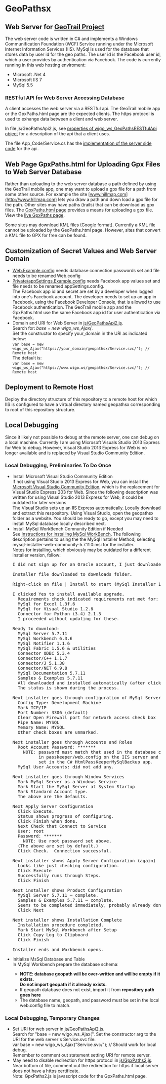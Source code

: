 # GeoPathsx
## Web Server for [GeoTrail Project](https://github.com/bobbyray/geotrail)
The web server code is written in C# and implements a Windows Communification Foundation (WCF) Service running under the Microsoft Internet Information Services (IIS). MySql is used for the database that stores data by user id for the geo paths. The user id is the Facebook user id, which a user provides by authentication via Facebook. The code is currently running in this web hosting enviroment: 
* Microsoft .Net 4
* Microsoft IIS 7
* MySql 5.5
### RESTful API for Web Server Accessing Database
A client accesses the web server via a RESTful api. The GeoTrail mobile app or the GpxPaths.html page are the expected clients. The https protocol is used to exhange data between a client and web server.

In file js/GeoPathsApi2.js, see [properties of wigo_ws_GeoPathsRESTfulApi object](../master/js/GeoPathsApi2.js) for a description of the api that a client uses.

The file App_Code/Service.cs has the [implementation of the server side code](../master/App_Code/Service.cs) for the api.
## Web Page GpxPaths.html for Uploading Gpx Files to Web Server Database
Rather than uploading to the web server database a path defined by using the GeoTrail mobile app, one may want to upload a gpx file for a path from some other source. For example the site [www.hillmap.com](http://www.hillmap.com) lets you draw a path and down load a gpx file for the path. Other sites may have paths (trails) that can be download as gpx files. The [GpxPaths.html page](../master/GpxPaths.html) provides a means for uploading a gpx file. View the [live GpxPaths page](https://www.wigo.ws/geopathsx/gpxpaths.html).

Some sites may download KML files (Google format). Currently a KML file cannot be uploaded by the GeoPaths.html page. However, sites that convert a KML file to GPX for free can be found.
## Customization of Secret Values and Web Server Domain
* [Web.Example.config](../master/Web.Example.config) needs database connection passwords set and file needs to be renamed Web.config
* [Private/appSettings.Example.config](../master/Private/appSettings.Example.config) needs Facebook app values set and file needs to be renamed appSettings.config.  
The Facebook app id and secret are set by a developer when logged into one's Facebook account. The developer needs to set up an app in Facebook, using the Facebook Developer Console, that is allowed to use Facebook authentication. The GeoTrail mobile app and the GpxPaths.html use the same Facebook app id for user authentication via Facebook.
* Domain and URI for Web Server in [js/GeoPathsApi2.js](../master/js/GeoPathsApi2.js).  
Search for: *base = new wigo_ws_Ajax(*.  
Set the constructor to specify your_domain in the URI as indicated below:  
`var base = new wigo_ws_Ajax("https://your_domain/geopathsx/Service.svc/"); // Remote host`  
The default is:  
`var base = new wigo_ws_Ajax("https://www.wigo.ws/geopathsx/Service.svc/"); // Remote host` 
## Deployment to Remote Host
Deploy the directory structure of this repository to a remote host for which IIS is configured to have a virtual directory named geopathsx corresponding to root of this repository structure.
## Local Debugging
Since it likely not possible to debug at the remote server, one can debug on a local machine. Currently I am using Microsoft Visuals Studio 2013 Express for Web to debug. However, Visual Studio 2013 Express for Web is no longer available and is replaced by Visual Studio Community Edition.
### Local Debugging, Preliminaries To Do Once
* Install Microsoft Visual Studio Community Edition  
If not using Visual Studio 2013 Express for Web, you can install the [Microsoft Visual Studio Community Edition](https://www.visualstudio.com/vs/community/), which is the replacement for Visual Studio Express 203 for Web.
Since the following description was written for using Visual Studio 2013 Express for Web, it could be outdated for later versions.  
The Visual Studio sets up an IIS Express automatically.
Locally download and extract this respository. Using Visual Studio, open the geopathsx folder as a website.
You should be ready to go, except you may need to install MySql database locally described next.
* Install MySql WorkBench Comnunity Edition if Needed  
See [Instructions for installing MySql WorkBench](http://dev.mysql.com/doc/refman/5.7/en/windows-installation.html). The following description pertains to using the the MySql Installer Method, selecting mysql-installer-web-community-5.7.11.0.msi for the installer.  
Notes for installing, which obviously may be outdated for a different installer version, follow:
  <pre>
  I did not sign up for an Oracle account, I just downloaded.
  
  Installer file downloaded to downloads folder.
  
  Right-click on file | Install to start (MySql Installer 1.4).
  
  I clicked Yes to install available upgrade.
    Requirements check indicated requirements not met for:
    MySql for Excel 1.3f.6
    MySql for Visual Studio 1.2.6
    Connector for Python (3.4) 2.1.3
    I proceeded without updating for these.
  
  Ready to download:
    MySql Server 5.7.11
    MySql Workbench 6.3.6
    MySql Notifier 1.1.6
    MySql Fabric 1.5.6 &amp; utilities
    Connector ODBC 5.3.4
    Connector/C++ 1.1.7
    Connector/J 5.1.38
    Connector/NET 6.9.8
    MySql Documentation 5.7.11
    Samples &amp; Examples 5.7.11
    All downloaded and installed automatically (after clicking Execute).
    The status is shown during the process.
  
  Next installer goes through configuration of MySql Server.
    Config Type: Development Machine
    Mark TCP/IP
    Port Number: 3306 (default)
    Clear Open Firewall port for network access check box
    Pipe Name: MYSQL
    Memory Name: MYSQL
    Other check boxes are unmarked.
  
  Next installer goes through Accounts and Roles
    Root Account Password: *******
      NOTE: password must match that used in the database connection string 
            in passkeeper/web.config on the IIS server and the database password 
            set in the C# HtmlPassKeeperMySqlBackup app.
    MySql User Accounts: did not add any.
  
  Next installer goes through Window Services
    Mark MySql Server as a Windows Service
    Mark Start the MySql Server at System Startup
    Mark Standard Account type.
    The above are the defaults.
  
  Next Apply Server Configuration
    Click Execute.
    Status shows progress of configuring.
    Click Finish when done.
    Next Check that Connect to Service
    User: root
    Password: *******
      NOTE: Use root password set above.
    (The above are set by default.)
    Click Check.  Connection successful.
  
  Next installer shows Apply Server Configuration (again)
    Looks like just checking configuration.
    Click Execute
    Successfully runs through Steps.
    Click Finish
  
  Next installer shows Product Configuration
    MySql Server 5.7.11 – complete.
    Samples &amp; Examples 5.7.11 – complete.
    Seems to be completed immediately, probably already done.
    Click Next
  
  Next installer shows Installation Complete
    Installation procedure completed.
    Mark Start MySql Workbench after Setup
    Click Copy Log to Clipboard
    Click Finish
  
  Installer ends and Workbench opens.
  </pre>  
* Initialize MsSql Database and Table  
In MySql Workbench prepare the database schema:</p>
  * **NOTE: database geopath will be over-written and will be empty if it exists.    
  Do not import geopath if it already exists.** 
  * If geopath database does not exist, import it from **repository path goes here**  
  * The database name, geopath, and password must be set in the local web.config file to match.  
### Local Debugging, Temporary Changes
* Set URI for web server in [js/GeoPathsApi2.js](../master/js/GeoPathsApi2.js).  
Search for "base = new wigo_ws_Ajax(". Set the constructor arg to the URI for the web server's Service.svc file.  
var base = new wigo_ws_Ajax("Service.svc/");  // Should work for local debug.  
Remember to comment out statement setting URI for remote server.
* May need to disable redirection for https protocol in [js/GpxPaths2.js](../master/js/GpxPaths2.js).  
Near bottom of file, comment out the redirection for https if local server does not have a https certificate.  
Note: GpxPaths2.js is javascript code for the GpxPaths.html page.

